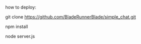 how to deploy:

git clone https://github.com/BladeRunnerBlade/simple_chat.git

npm install

node server.js